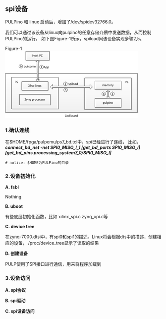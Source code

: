 ## spi设备

PULPino 和 linux 启动后，增加了/dev/spidev32766.0。

我们可以通过该设备从linux向pulpino的任意存储介质中发送数据，从而控制PULPino的运行。
如下图Figure-1所示，spiload同该设备实现步骤2,5。

Figure-1 </br>
<img src="./picture/debug_pulpino.jpg" />


### 1.确认连线

在$HOME/fpga/pulpemu/ps7_bd.tcl中，spi已经进行了连线，
比如，***connect_bd_net -net SPI0_MISO_I_1 [get_bd_ports SPI0_MISO_I]
[get_bd_pins processing_system7_0/SPI0_MISO_I]***

    # notice: $HOME为PULPino的目录

### 2.设备初始化

**A. fsbl**

Nothing

**B. uboot**

有些底层初始化函数，比如 xilinx_spi.c zynq_xpi.c等

**C. device tree**

在zynq-7000.dtsi中，有spi0和spi1的描述。Linux将会根据dts中的描述，创建相应的设备，
/proc/device_tree显示了读取的结果


**D. 创建设备**

PULP使用了SPI接口进行通信，用来将程序加载到

### 3.设备访问

**A. spi协议**



**B. spi驱动**


**C. spi设备访问**

